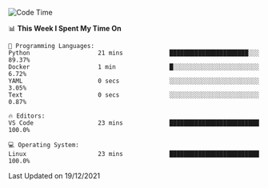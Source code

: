 <!--START_SECTION:waka-->
![Code Time](http://img.shields.io/badge/Code%20Time-825%20hrs%205%20mins-blue)

📊 **This Week I Spent My Time On** 

```text
💬 Programming Languages: 
Python                   21 mins             ██████████████████████░░░   89.37% 
Docker                   1 min               █░░░░░░░░░░░░░░░░░░░░░░░░   6.72% 
YAML                     0 secs              ░░░░░░░░░░░░░░░░░░░░░░░░░   3.05% 
Text                     0 secs              ░░░░░░░░░░░░░░░░░░░░░░░░░   0.87%

🔥 Editors: 
VS Code                  23 mins             █████████████████████████   100.0%

💻 Operating System: 
Linux                    23 mins             █████████████████████████   100.0%

```


 Last Updated on 19/12/2021
<!--END_SECTION:waka-->
